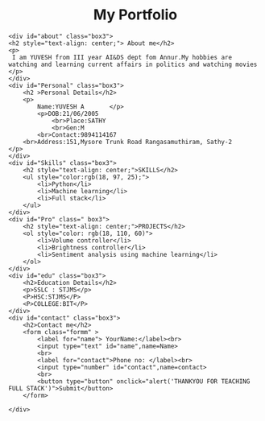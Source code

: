<!DOCTYPE html>
<html>
  <head>
    <title>portfolio</title>
    <link rel="stylesheet" type="text/css" href="style.css" />
  </head>
  <body>
    <h1 style="text-align: center">My Portfolio</h1>

    <div id="about" class="box3">
    <h2 style="text-align: center;"> About me</h2>
    <p>
     I am YUVESH from III year AI&DS dept fom Annur.My hobbies are watching and learning current affairs in politics and watching movies 
    </p>
    </div>
    <div id="Personal" class="box3">
        <h2 >Personal Details</h2>
        <p>
            Name:YUVESH A       </p>
            <p>DOB:21/06/2005
                <br>Place:SATHY
                <br>Gen:M
            <br>Contact:9894114167 
        <br>Address:151,Mysore Trunk Road Rangasamuthiram, Sathy-2          </p>
    </div>
    <div id="Skills" class="box3">
        <h2 style="text-align: center;">SKILLS</h2>
        <ul style="color:rgb(18, 97, 25);">
            <li>Python</li>
            <li>Machine learning</li>
            <li>Full stack</li>
        </ul>
    </div>
    <div id="Pro" class=" box3">
        <h2 style="text-align: center;">PROJECTS</h2>
        <ol style="color: rgb(18, 110, 60)">
            <li>Volume controller</li>
            <li>Brightness controller</li>
            <li>Sentiment analysis using machine learning</li>
        </ol>
    </div>
    <div id="edu" class="box3">
        <h2>Education Details</h2>
        <p>SSLC : STJMS</p>
        <P>HSC:STJMS</P>
        <P>COLLEGE:BIT</P>
    </div>
    <div id="contact" class="box3">
        <h2>Contact me</h2>
        <form class="formm" >
            <label for="name"> YourName:</label><br>
            <input type="text" id="name",name=Name>
            <br>
            <label for="contact">Phone no: </label><br>
            <input type="number" id="contact",name=contact>
            <br>
            <button type="button" onclick="alert('THANKYOU FOR TEACHING FULL STACK')">Submit</button>
        </form>
        
    </div>
  </body>
</html>
